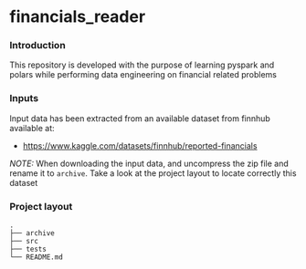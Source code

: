 # financials_reader

### Introduction
This repository is developed with the purpose of learning pyspark and polars while performing data engineering on financial related problems

### Inputs
Input data has been extracted from an available dataset from finnhub available at: 
- https://www.kaggle.com/datasets/finnhub/reported-financials 

*NOTE:* When downloading the input data, and uncompress the zip file and rename it to `archive`. Take a look at the project layout to locate correctly this dataset

### Project layout

    .
    ├── archive                 
    ├── src                    
    ├── tests                  
    └── README.md
